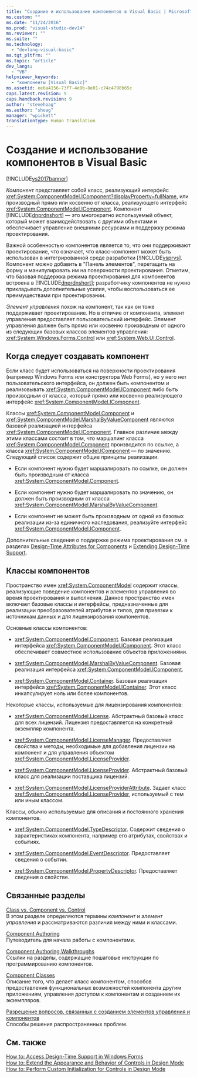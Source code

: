 ```yaml
---
title: "Создание и использование компонентов в Visual Basic | Microsoft Docs"
ms.custom: ""
ms.date: "11/24/2016"
ms.prod: "visual-studio-dev14"
ms.reviewer: ""
ms.suite: ""
ms.technology: 
  - "devlang-visual-basic"
ms.tgt_pltfrm: ""
ms.topic: "article"
dev_langs: 
  - "VB"
helpviewer_keywords: 
  - "компоненты [Visual Basic]"
ms.assetid: ee6a4156-73f7-4e9b-8e01-c74c4798b65c
caps.latest.revision: 9
caps.handback.revision: 9
author: "stevehoag"
ms.author: "shoag"
manager: "wpickett"
translationtype: Human Translation
---
```

# Создание и использование компонентов в Visual Basic
[!INCLUDE[vs2017banner](../../csharp/includes/vs2017banner.md)]

*Компонент* представляет собой класс, реализующий интерфейс <xref:System.ComponentModel.IComponent?displayProperty=fullName>, или производный прямо или косвенно от класса, реализующего интерфейс <xref:System.ComponentModel.IComponent>.  Компонент [!INCLUDE[dnprdnshort](../../csharp/getting-started/includes/dnprdnshort_md.md)] — это многократно используемый объект, который может взаимодействовать с другими объектами и обеспечивает управление внешними ресурсами и поддержку режима проектирования.  
  
 Важной особенностью компонентов является то, что они поддерживают проектирование, что означает, что класс\-компонент может быть использован в интегрированной среде разработки [!INCLUDE[vsprvs](../../csharp/includes/vsprvs_md.md)].  Компонент можно добавить в "Панель элементов", перетащить на форму и манипулировать им на поверхности проектирования.  Отметим, что базовая поддержка режима проектирования для компонентов встроена в [!INCLUDE[dnprdnshort](../../csharp/getting-started/includes/dnprdnshort_md.md)]; разработчику компонентов не нужно прикладывать дополнительные усилия, чтобы воспользоваться ее преимуществами при проектировании.  
  
 *Элемент управления* похож на компонент, так как он тоже поддерживает проектирование.  Но в отличие от компонента, элемент управления предоставляет пользовательский интерфейс.  Элемент управления должен быть прямо или косвенно производным от одного из следующих базовых классов элементов управления: <xref:System.Windows.Forms.Control> или <xref:System.Web.UI.Control>.  
  
## Когда следует создавать компонент  
 Если класс будет использоваться на поверхности проектирования \(например Windows Forms или конструктора Web Forms\), но у него нет пользовательского интерфейса, он должен быть компонентом и реализовывать <xref:System.ComponentModel.IComponent> либо быть производным от класса, который прямо или косвенно реализующего интерфейс <xref:System.ComponentModel.IComponent>.  
  
 Классы <xref:System.ComponentModel.Component> и <xref:System.ComponentModel.MarshalByValueComponent> являются базовой реализацией интерфейса <xref:System.ComponentModel.IComponent>.  Главное различие между этими классами состоит в том, что маршалинг класса <xref:System.ComponentModel.Component> производится по ссылке, а класса <xref:System.ComponentModel.IComponent> — по значению.  Следующий список содержит общие принципы реализации.  
  
-   Если компонент нужно будет маршалировать по ссылке, он должен быть производным от класса <xref:System.ComponentModel.Component>.  
  
-   Если компонент нужно будет маршалировать по значению, он должен быть производным от класса <xref:System.ComponentModel.MarshalByValueComponent>.  
  
-   Если компонент не может быть производным от одной из базовых реализации из\-за единичного наследования, реализуйте интерфейс <xref:System.ComponentModel.IComponent>.  
  
 Дополнительные сведения о поддержке режима проектирования см. в разделах [Design\-Time Attributes for Components](../Topic/Design-Time%20Attributes%20for%20Components.md) и [Extending Design\-Time Support](../Topic/Extending%20Design-Time%20Support.md).  
  
## Классы компонентов  
 Пространство имен <xref:System.ComponentModel> содержит классы, реализующие поведение компонентов и элементов управления во время проектирования и выполнения.  Данное пространство имен включает базовые классы и интерфейсы, предназначенные для реализации преобразователей атрибутов и типов, для привязки к источникам данных и для лицензирования компонентов.  
  
 Основные классы компонентов:  
  
-   <xref:System.ComponentModel.Component>.  Базовая реализация интерфейса <xref:System.ComponentModel.IComponent>.  Этот класс обеспечивает совместное использование объектов приложениями.  
  
-   <xref:System.ComponentModel.MarshalByValueComponent>.  Базовая реализация интерфейса <xref:System.ComponentModel.IComponent>.  
  
-   <xref:System.ComponentModel.Container>.  Базовая реализация интерфейса <xref:System.ComponentModel.IContainer>.  Этот класс инкапсулирует ноль или более компонентов.  
  
 Некоторые классы, используемые для лицензирования компонентов:  
  
-   <xref:System.ComponentModel.License>.  Абстрактный базовый класс для всех лицензий.  Лицензия предоставляется на конкретный экземпляр компонента.  
  
-   <xref:System.ComponentModel.LicenseManager>.  Предоставляет свойства и методы, необходимые для добавления лицензии на компонент и для управления объектом <xref:System.ComponentModel.LicenseProvider>.  
  
-   <xref:System.ComponentModel.LicenseProvider>.  Абстрактный базовый класс для реализации поставщика лицензий.  
  
-   <xref:System.ComponentModel.LicenseProviderAttribute>.  Задает класс <xref:System.ComponentModel.LicenseProvider>, используемый с тем или иным классом.  
  
 Классы, обычно используемые для описания и постоянного хранения компонентов.  
  
-   <xref:System.ComponentModel.TypeDescriptor>.  Содержит сведения о характеристиках компонента, например его атрибутах, свойствах и событиях.  
  
-   <xref:System.ComponentModel.EventDescriptor>.  Предоставляет сведения о событии.  
  
-   <xref:System.ComponentModel.PropertyDescriptor>.  Предоставляет сведения о свойстве.  
  
## Связанные разделы  
 [Class vs. Component vs. Control](../Topic/Class%20vs.%20Component%20vs.%20Control.md)  
 В этом разделе определяются термины *компонент* и *элемент управления* и рассматриваются различия между ними и классами.  
  
 [Component Authoring](../Topic/Component%20Authoring.md)  
 Путеводитель для начала работы с компонентами.  
  
 [Component Authoring Walkthroughs](../Topic/Component%20Authoring%20Walkthroughs.md)  
 Ссылки на разделы, содержащие пошаговые инструкции по программированию компонентов.  
  
 [Component Classes](../Topic/Component%20Classes.md)  
 Описание того, что делает класс компонентом, способов предоставления функциональных возможностей компонента другим приложениям, управления доступом к компонентам и созданием их экземпляров.  
  
 [Разрешение вопросов, связанных с созданием элементов управления и компонентов](../Topic/Troubleshooting%20Control%20and%20Component%20Authoring.md)  
 Способы решения распространенных проблем.  
  
## См. также  
 [How to: Access Design\-Time Support in Windows Forms](../Topic/How%20to:%20Access%20Design-Time%20Support%20in%20Windows%20Forms.md)   
 [How to: Extend the Appearance and Behavior of Controls in Design Mode](../Topic/How%20to:%20Extend%20the%20Appearance%20and%20Behavior%20of%20Controls%20in%20Design%20Mode.md)   
 [How to: Perform Custom Initialization for Controls in Design Mode](../Topic/How%20to:%20Perform%20Custom%20Initialization%20for%20Controls%20in%20Design%20Mode.md)